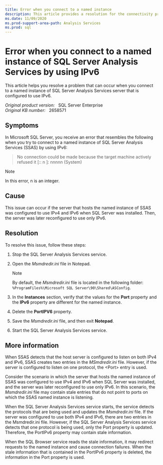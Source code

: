 ```yaml
---
title: Error when you connect to a named instance
description: This article provides a resolution for the connectivity problem that occurs when a server that hosts a named instance of SQL Server Analysis Services server is configured to use IPv6.
ms.date: 11/09/2020
ms.prod-support-area-path: Analysis Services
ms.prod: sql
---
```

# Error when you connect to a named instance of SQL Server Analysis Services by using IPv6

This article helps you resolve a problem that can occur when you connect to a named instance of SQL Server Analysis Services server that is configured to use IPv6.

_Original product version:_ &nbsp; SQL Server Enterprise  
_Original KB number:_ &nbsp; 2658571

## Symptoms

In Microsoft SQL Server, you receive an error that resembles the following when you try to connect to a named instance of SQL Server Analysis Services (SSAS) by using IPv6:

> No connection could be made because the target machine actively refused it [:: n ]: nnnnn (System)

> [!NOTE]
> In this error, n is an integer.

## Cause

This issue can occur if the server that hosts the named instance of SSAS was configured to use IPv4 and IPv6 when SQL Server was installed. Then, the server was later reconfigured to use only IPv6.

## Resolution

To resolve this issue, follow these steps:

1. Stop the SQL Server Analysis Services service.
2. Open the *Msmdredir.ini* file in Notepad.

   > [!NOTE]
   > By default, the *Msmdredir.ini* file is located in the following folder: `%ProgramFiles%\Microsoft SQL Server\90\Shared\ASConfig`.

3. In the **Instances** section, verify that the values for the **Port** property and the **IPv6** property are different for the named instance.
4. Delete the **PortIPV6** property.
5. Save the *Msmdredir.ini* file, and then exit **Notepad**.
6. Start the SQL Server Analysis Services service.

## More information

When SSAS detects that the host server is configured to listen on both IPv4 and IPv6, SSAS creates two entries in the *MSmdredir.ini* file. However, if the server is configured to listen on one protocol, the \<Port> entry is used.

Consider the scenario in which the server that hosts the named instance of SSAS was configured to use IPv4 and IPv6 when SQL Server was installed, and the server was later reconfigured to use only IPv6. In this scenario, the *Msmdredir.ini* file may contain stale entries that do not point to ports on which the SSAS named instance is listening.

When the SQL Server Analysis Services service starts, the service detects the protocols that are being used and updates the *Msmdredir.ini* file. If the server was configured to use both IPv4 and IPv6, there are two entries in the Msmdredir.ini file. However, if the SQL Server Analysis Services service detects that one protocol is being used, only the Port property is updated. Therefore, the PortIPv6 property may contain stale information.

When the SQL Browser service reads the stale information, it may redirect requests to the named instance and cause connection failures. When the stale information that is contained in the PortIPv6 property is deleted, the information in the Port property is used.

